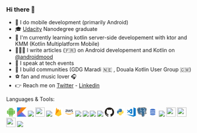 <h3>Hi there 👋</h3>
  
- 📱 I do mobile development (primarily Android)
- 🎓 [Udacity](https://www.udacity.com/school-of-programming) Nanodegree graduate
- 🔭 I'm currently learning kotlin server-side developement with ktor and KMM (Kotlin Multiplatform Mobile)
- 🧑🏽‍💻 I write articles (🇫🇷) on Android developement and Kotlin on [@androidmood](https://medium.com/androidmood)
- 🎤 I speak at tech events
- 🙌 I build communities (GDG Maradi 🇳🇪 , Douala Kotlin User Group 🇨🇲)
- ⚽ fan and music lover 🎧
- 👉 Reach me on [Twitter](https://twitter.com/sabiiou) - [Linkedin](https://www.linkedin.com/in/farouksabiou/)

Languages & Tools:

<img height="25" weight="25" src="https://raw.githubusercontent.com/github/explore/80688e429a7d4ef2fca1e82350fe8e3517d3494d/topics/android/android.png"/> <img height="25" weight="25" src="https://raw.githubusercontent.com/github/explore/80688e429a7d4ef2fca1e82350fe8e3517d3494d/topics/kotlin/kotlin.png"/> <img height="25" weight="25" src="https://devicons.github.io/devicon/devicon.git/icons/java/java-original-wordmark.svg"/> <img height="25" width="25" src="https://www.vectorlogo.zone/logos/gradle/gradle-icon.svg"/> <img height="25" weight="25" src="https://raw.githubusercontent.com/detain/svg-logos/780f25886640cef088af994181646db2f6b1a3f8/svg/reactivex.svg"/> <img height="25" weight="25" src="https://raw.githubusercontent.com/github/explore/80688e429a7d4ef2fca1e82350fe8e3517d3494d/topics/firebase/firebase.png"/> <img height="25" src="https://raw.githubusercontent.com/github/explore/fbceb94436312b6dacde68d122a5b9c7d11f9524/topics/aws/aws.png"/> <img height="25" weight="25" src="https://www.vectorlogo.zone/logos/markdown-here/markdown-here-icon.svg"/> <img height="25" weight="25" src="https://www.vectorlogo.zone/logos/linux/linux-icon.svg"/> <img height="25" weight="25" src="https://www.vectorlogo.zone/logos/ubuntu/ubuntu-icon.svg"/> <img height="25" weight="25" src="https://www.vectorlogo.zone/logos/git-scm/git-scm-icon.svg"/> <img height="25" weight="25" src="https://raw.githubusercontent.com/github/explore/89bdd9644f44d1b12180fd512b95574fe4c54617/topics/github-api/github-api.png"/> <img height="25" src="https://raw.githubusercontent.com/github/explore/80688e429a7d4ef2fca1e82350fe8e3517d3494d/topics/python/python.png"/> <img height="25" weight="25" src="https://raw.githubusercontent.com/github/explore/80688e429a7d4ef2fca1e82350fe8e3517d3494d/topics/visual-studio-code/visual-studio-code.png"/> <img height="25" weight="25" src="https://raw.githubusercontent.com/github/explore/80688e429a7d4ef2fca1e82350fe8e3517d3494d/topics/postgresql/postgresql.png"/> <img height="25" src="https://raw.githubusercontent.com/github/explore/80688e429a7d4ef2fca1e82350fe8e3517d3494d/topics/sql/sql.png"/> <img height="25" src="https://www.vectorlogo.zone/logos/sqlite/sqlite-icon.svg"/> <img height="25" width="25" src="https://www.vectorlogo.zone/logos/google_cloud/google_cloud-icon.svg"/> <img height="25" width="25" src="https://www.vectorlogo.zone/logos/trello/trello-tile.svg"/> <img height="25" width="25" src="https://www.vectorlogo.zone/logos/atlassian_jira/atlassian_jira-icon.svg"/> <img height="25" weight="25" src="https://raw.githubusercontent.com/hhariri/ktor-samples/master/resources/static/ktor_logo.svg"/>
